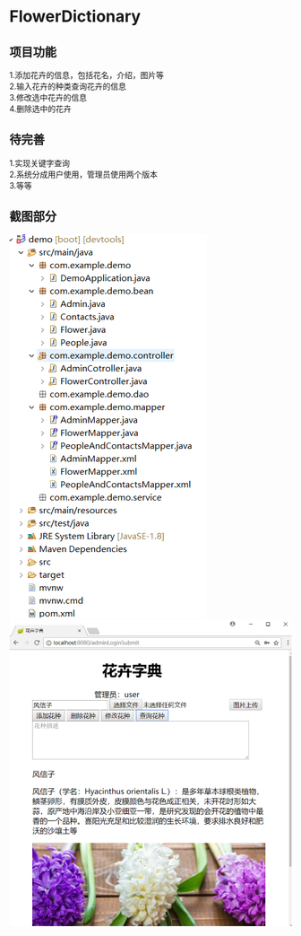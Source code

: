 # FlowerDictionary
## 项目功能
1.添加花卉的信息，包括花名，介绍，图片等<br>
2.输入花卉的种类查询花卉的信息<br>
3.修改选中花卉的信息<br>
4.删除选中的花卉<br>
## 待完善
1.实现关键字查询<br>
2.系统分成用户使用，管理员使用两个版本<br>
3.等等
## 截图部分
![截图1](https://github.com/linjunhao1997/screenshot/blob/master/flowrdictionary/1.png)
![截图2](https://github.com/linjunhao1997/screenshot/blob/master/flowrdictionary/2.png)

